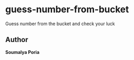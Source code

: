 # guess-number-from-bucket
Guess number from the bucket and check your luck 

## Author 
**Soumalya Poria**
    